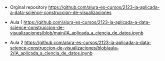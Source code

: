 - Orginal repository
    https://github.com/alura-es-cursos/2123-ia-aplicada-a-data-science-construccion-de-visualizaciones

- Aula 1
    https://github.com/alura-es-cursos/2123-ia-aplicada-a-data-science-construccion-de-visualizaciones/blob/main/IA_aplicada_a_ciencia_de_datos.ipynb

- Aula 2
    https://github.com/alura-es-cursos/2123-ia-aplicada-a-data-science-construccion-de-visualizaciones/blob/aula-2/IA_aplicada_a_ciencia_de_datos.ipynb
